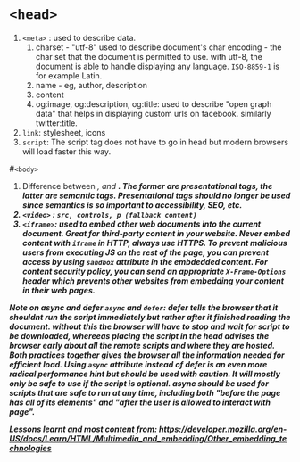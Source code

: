 # `<head>`

1. `<meta>` : used to describe data. 
    1. charset - "utf-8" used to describe document's char encoding - the char set that the document is permitted to use. with utf-8, the document is able to handle displaying any language. `ISO-8859-1` is for example Latin.
    2. name - eg, author, description
    3. content
    4. og:image, og:description, og:title: used to describe "open graph data" that helps in displaying custom urls on facebook. similarly twitter:title. 
 1. `link`: stylesheet, icons
 2. `script`: The script tag does not have to go in head but modern browsers will load faster this way. 


#`<body>`
1. Difference between <i>, <em> and <b><strong>. The former are presentational tags, the latter are semantic tags. Presentational tags should no longer be used since semantics is so important to accessibility, SEO, etc. 
2. `<video>` : `src, controls, p (fallback content)`
3. `<iframe>`: used to embed other web documents into the current document. Great for third-party content in your website. Never embed content with `iframe` in HTTP, always use HTTPS. To prevent malicious users from executing JS on the rest of the page, you can prevent access by using `sandbox` attribute in the embdedded content. For content security policy, you can send an appropriate `X-Frame-Options` header which prevents other websites from embedding your content in their web pages. 

Note on async and defer
`async` and `defer`: defer tells the browser that it shouldnt run the script immediately but rather after it finished reading the document. without this the browser will have to stop and wait for script to be downloaded, whereeas placing the script in the head advises the browser early about all the remote scripts and where they are hosted. Both practices together gives the browser all the information needed for efficient load. 
Using `async` attribute instead of defer is an even more radical performance hint but should be used with caution. It will mostly only be safe to use if the script is optional. async should be used for scripts that are safe to run at any time, including both "before the page has all of its elements" and "after the user is allowed to interact with page". 



Lessons learnt and most content from: 
https://developer.mozilla.org/en-US/docs/Learn/HTML/Multimedia_and_embedding/Other_embedding_technologies



